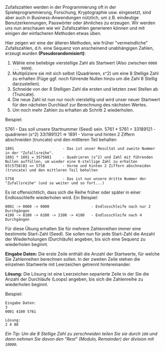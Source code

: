 Zufallszahlen werden in der Programmierung oft in der Spieleprogrammierung, Forschung, Kryptographie usw. eingesetzt, sind aber auch in Business-Anwendungen nützlich, um z.B. eindeutige Benutzerkennungen, Passwörter oder ähnliches zu erzeugen.
Wir werden uns nun anschauen wie wir Zufallszahlen generieren können und mit einigen der einfacheren Methoden etwas üben.

Hier zeigen wir eine der älteren Methoden, wie früher "vermeindliche" Zufallszahlen, d.h. eine Sequenz von anscheinend unabhängigen Zahlen, erzeugt wurden **(Pseudorandomisiert)**:

1. Wähle eine beliebige vierstellige Zahl als Startwert (Also zwischen `0000 ... 9999`).
2. Multipliziere sie mit sich selbst (Quadrieren, x^2) um eine 8 Stellige Zahl zu erhalten (Füge ggf. noch führende Nullen hinzu um die Zahl 8 Stellig darzustellen).
3. Schneide von der 8 Stelligen Zahl die ersten und letzten zwei Stellen ab (Truncate).
4. Die neue Zahl ist nun nur noch vierstellig und wird unser neuer Startwert für den nächsten Durchlauf zur Berechnung des nächsten Wertes. 
5. Um noch mehr Zahlen zu erhalten ab Schritt 2 wiederholen. 

Beispiel:

  5761                      - Das soll unsere Startnummer (Seed) sein.
	5761 * 5761 = 33189121    - quadrieren (x^2)
	33(1891)21 => 1891        - Vorne und hinten 2 Ziffern abschneiden (truncate) und den mittleren Teil behalten
	
	1891                      - Das ist unser Resultat und zweite Nummer in der "Zufallsreihe".
	1891 * 1891 = 3575881     - Quadrieren (x^2) und Zahl mit führenden Nullen auffüllen, um wieder eine 8-stellige Zahl zu erhalten
	03(5758)81 => 5758        - Vorne und hinten 2 Ziffern abschneiden (truncate) und den mittleren Teil behalten
	
	5758                      - Das ist nun unsere dritte Nummer der "Zufallsreihe" (und so weiter und so fort...)

Es ist offensichtlich, dass sich die Reihe früher oder später in einer Endlosschleife wiederholen wird. Ein Beispiel:

	0001 -> 0000 -> 0000                   - Endlosschleife nach nur 2 Durchgängen
	4100 -> 8100 -> 6100 -> 2100 -> 4100   - Endlosschleife nach 4 Durchgängen

Für diese Übung erhalten Sie für mehrere Zahlenreihen immer eine bestimmte Start-Zahl (Seed). Sie sollen nun für jede Start-Zahl die Anzahl der Wiederholungen (Durchläufe) angeben, bis sich eine Sequenz zu wiederholen beginnt. 

**Eingabe Daten:** Die erste Zeile enthält die Anzahl der Startwerte, für welche Sie Zahlenreihen berechnen sollen. In der zweiten Zeile stehen die einzelnen Startwerte mit Leerzeichen getrennt hintereinander.  

**Lösung:** Die Lösung ist eine Leerzeichen separierte Zeile in der Sie die Anzahl der Durchläufe (Loops) angeben, bis sich die Zahlenreihe zu wiederholen beginnt. 

Beispiel:

	Eingabe Daten:
	3
	0001 4100 5761
	
	Lösung:
	2 4 88

*Ein Tip: Um die 8 Stellige Zahl zu zerschneiden teilen Sie sie durch `100` und dann nehmen Sie davon den "Rest" (Modulo, Remainder) der division mit `10000`.*
	

